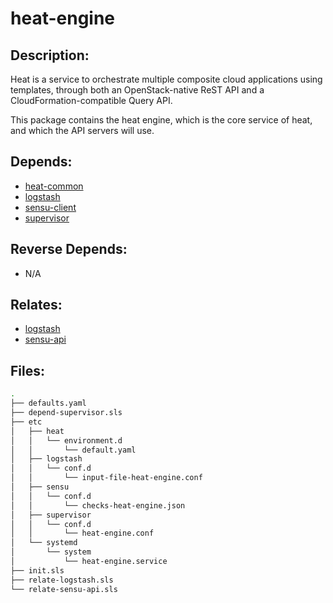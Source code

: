 # heat-engine

## Description:

Heat is a service to orchestrate multiple composite cloud applications using templates, through both an OpenStack-native ReST API and a CloudFormation-compatible Query API.

This package contains the heat engine, which is the core service of heat, and which the API servers will use.

## Depends:

  -  [heat-common](/salt/heat-common)
  -  [logstash](/salt/logstash)
  -  [sensu-client](/salt/sensu-client)
  -  [supervisor](/salt/supervisor)

## Reverse Depends:

  -  N/A

## Relates:

  -  [logstash](/salt/logstash)
  -  [sensu-api](/salt/sensu-api)

## Files:

```bash
.
├── defaults.yaml
├── depend-supervisor.sls
├── etc
│   ├── heat
│   │   └── environment.d
│   │       └── default.yaml
│   ├── logstash
│   │   └── conf.d
│   │       └── input-file-heat-engine.conf
│   ├── sensu
│   │   └── conf.d
│   │       └── checks-heat-engine.json
│   ├── supervisor
│   │   └── conf.d
│   │       └── heat-engine.conf
│   └── systemd
│       └── system
│           └── heat-engine.service
├── init.sls
├── relate-logstash.sls
└── relate-sensu-api.sls
```
